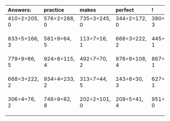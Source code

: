 | Answers: | practice | makes | perfect | ! |
| :--- | :--- | :--- | :--- | :--- |
| 410÷2=205, 0 | 576÷2=288, 0 | 735÷3=245, 0 | 344÷2=172, 0 | 390÷9=43, 3 | 
|   |   |   |   |   | 
|   |   |   |   |   | 
|   |   |   |   |   | 
| 833÷5=166, 3 | 581÷9=64, 5 | 113÷7=16, 1 | 668÷3=222, 2 | 445÷6=74, 1 | 
|   |   |   |   |   | 
|   |   |   |   |   | 
|   |   |   |   |   | 
| 779÷9=86, 5 | 924÷8=115, 4 | 492÷7=70, 2 | 976÷9=108, 4 | 867÷2=433, 1 | 
|   |   |   |   |   | 
|   |   |   |   |   | 
|   |   |   |   |   | 
| 668÷3=222, 2 | 934÷4=233, 2 | 313÷7=44, 5 | 243÷8=30, 3 | 627÷2=313, 1 | 
|   |   |   |   |   | 
|   |   |   |   |   | 
|   |   |   |   |   | 
| 306÷4=76, 2 | 746÷9=82, 8 | 202÷2=101, 0 | 209÷5=41, 4 | 951÷3=317, 0 | 
|   |   |   |   |   | 
|   |   |   |   |   | 
|   |   |   |   |   | 

